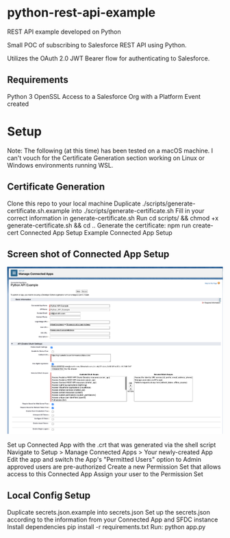 # python-rest-api-example

REST API example developed on Python

Small POC of subscribing to Salesforce REST API using Python.

Utilizes the OAuth 2.0 JWT Bearer flow for authenticating to Salesforce.

## Requirements

Python 3
OpenSSL
Access to a Salesforce Org with a Platform Event created

# Setup

Note: The following (at this time) has been tested on a macOS machine. I can't vouch for the Certificate Generation section working on Linux or Windows environments running WSL.

## Certificate Generation

Clone this repo to your local machine
Duplicate ./scripts/generate-certificate.sh.example into ./scripts/generate-certificate.sh
Fill in your correct information in generate-certificate.sh
Run cd scripts/ && chmod +x generate-certificate.sh && cd ..
Generate the certificate: npm run create-cert
Connected App Setup
Example Connected App Setup

## Screen shot of Connected App Setup

![Example Screenshot](/assets/connected-app-screenshot.png)

Set up Connected App with the .crt that was generated via the shell script
Navigate to Setup > Manage Connected Apps > Your newly-created App
Edit the app and switch the App's "Permitted Users" option to Admin approved users are pre-authorized
Create a new Permission Set that allows access to this Connected App
Assign your user to the Permission Set

## Local Config Setup

Duplicate secrets.json.example into secrets.json
Set up the secrets.json according to the information from your Connected App and SFDC instance
Install dependencies pip install -r requirements.txt
Run: python app.py
